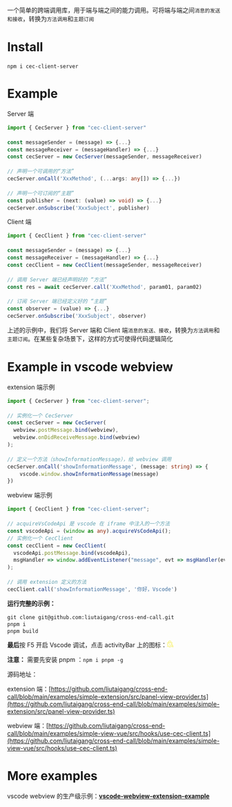 一个简单的跨端调用库，用于端与端之间的能力调用。可将端与端之间`消息的发送和接收`，转换为`方法调用`和`主题订阅`

# Install

```
npm i cec-client-server
```

# Example

Server 端
```ts
import { CecServer } from "cec-client-server"

const messageSender = (message) => {...} 
const messageReceiver = (messageHandler) => {...}
const cecServer = new CecServer(messageSender, messageReceiver)

// 声明一个可调用的“方法”
cecServer.onCall('XxxMethod', (...args: any[]) => {...})

// 声明一个可订阅的“主题”
const publisher = (next: (value) => void) => {...}
cecServer.onSubscribe('XxxSubject', publisher)
```

Client 端
```ts
import { CecClient } from "cec-client-server"                                              
                                              
const messageSender = (message) => {...}
const messageReceiver = (messageHandler) => {...}
const cecClient = new CecClient(messageSender, messageReceiver)

// 调用 Server 端已经声明好的 “方法”
const res = await cecServer.call('XxxMethod', param01, param02)

// 订阅 Server 端已经定义好的 “主题”
const observer = (value) => {...}
cecServer.onSubscribe('XxxSubject', observer)
```

上述的示例中，我们将 Server 端和 Client 端`消息的发送、接收`，转换为`方法调用`和`主题订阅`。在某些复杂场景下，这样的方式可使得代码逻辑简化

# Example in vscode webview

extension 端示例

```ts
import { CecServer } from "cec-client-server";

// 实例化一个 CecServer
const cecServer = new CecServer(
  webview.postMessage.bind(webview),
  webview.onDidReceiveMessage.bind(webview)
);

// 定义一个方法（showInformationMessage），给 webview 调用
cecServer.onCall('showInformationMessage', (message: string) => {
    vscode.window.showInformationMessage(message)
})
```

webview 端示例

```ts
import { CecClient } from "cec-client-server";

// acquireVsCodeApi 是 vscode 在 iframe 中注入的一个方法
const vscodeApi = (window as any).acquireVsCodeApi();
// 实例化一个 CecClient
const cecClient = new CecClient(
  vscodeApi.postMessage.bind(vscodeApi),
  msgHandler => window.addEventListener("message", evt => msgHandler(evt.data))
);

// 调用 extension 定义的方法
cecClient.call('showInformationMessage', '你好，Vscode')

```

**运行完整的示例：**

```shell
git clone git@github.com:liutaigang/cross-end-call.git
pnpm i
pnpm build
```

**最后**按 F5 开启 Vscode 调试，点击 activityBar 上的图标：<img src=https://raw.githubusercontent.com/liutaigang/cross-end-call/a15564f65713d58cdb8257d4e304312307eca08e/examples/simple-extension/assets/icon01.svg width=3% />

**注意：** 需要先安装 pnpm ：`npm i pnpm -g`

源码地址：

extension 端：[https://github.com/liutaigang/cross-end-call/blob/main/examples/simple-extension/src/panel-view-provider.ts](https://github.com/liutaigang/cross-end-call/blob/main/examples/simple-extension/src/panel-view-provider.ts)

webview 端：[https://github.com/liutaigang/cross-end-call/blob/main/examples/simple-view-vue/src/hooks/use-cec-client.ts](https://github.com/liutaigang/cross-end-call/blob/main/examples/simple-view-vue/src/hooks/use-cec-client.ts)

# More examples

vscode webview 的生产级示例：**[vscode-webview-extension-example](https://github.com/liutaigang/vscode-webview-extension-example)**

